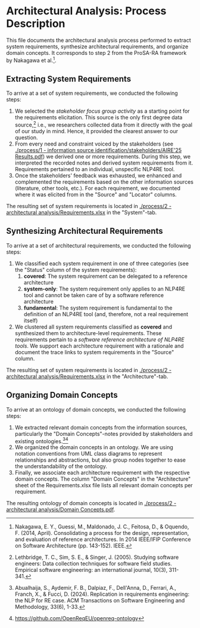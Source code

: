 # Architectural Analysis: Process Description

This file documents the architectural analysis process performed to extract system requirements, synthesize architectural requirements, and organize domain concepts.
It corresponds to step 2 from the ProSA-RA framework by Nakagawa et al.[^1].

## Extracting System Requirements

To arrive at a set of system requirements, we conducted the following steps:

1. We selected the *stakeholder focus group activity* as a starting point for the requirements elicitation. This source is the only first degree data source,[^2] i.e., we researchers collected data from it directly with the goal of our study in mind. Hence, it provided the clearest answer to our question.
2. From every need and constraint voiced by the stakeholders (see [./process/1 - information source identification/stakeholders/AIRE'25 Results.pdf](/process/1%20-%20information%20source%20identification/stakeholders/AIRE'25%20Results.pdf)) we derived one or more requirements. During this step, we interpreted the recorded notes and derived system requirements from it. Requirements pertained to an individual, unspecific NLP4RE tool.
3. Once the stakeholders' feedback was exhausted, we enhanced and complemented the requirements based on the other information sources (literature, other tools, etc.). For each requirement, we documented where it was elicited from in the "Source" and "Locator" columns.

The resulting set of system requirements is located in [./process/2 - architectural analysis/Requirements.xlsx](/process/2%20-%20architectural%20analysis/Requirements.xlsx) in the "System"-tab.

## Synthesizing Architectural Requirements

To arrive at a set of architectural requirements, we conducted the following steps:

1. We classified each system requirement in one of three categories (see the "Status" column of the system requirements):
    1. **covered**: The system requirement can be delegated to a reference architecture
    2. **system-only**: The system requirement only applies to an NLP4RE tool and cannot be taken care of by a software reference architecture
    3. **fundamental**: The system requirement is fundamental to the definition of an NLP4RE tool (and, therefore, not a real requirement itself)
2. We clustered all system requirements classified as **covered** and synthesized them to architecture-level requirements. These requirements pertain to a *software reference architecture of NLP4RE tools*. We support each architecture requirement with a rationale and document the trace links to system requirements in the "Source" column.

The resulting set of system requirements is located in [./process/2 - architectural analysis/Requirements.xlsx](/process/2%20-%20architectural%20analysis/Requirements.xlsx) in the "Architecture"-tab.

## Organizing Domain Concepts

To arrive at an ontology of domain concepts, we conducted the following steps:

1. We extracted relevant domain concepts from the information sources, particularly the "Domain Concepts"-notes provided by stakeholders and existing ontologies.[^3][^4]
2. We organized the domain concepts in an ontology. We are using notation conventions from UML class diagrams to represent relationships and abstractions, but also group nodes together to ease the understandability of the ontology.
3. Finally, we associate each architecture requirement with the respective domain concepts. The column "Domain Concepts" in the "Architecture" sheet of the Requirements.xlsx file lists all relevant domain concepts per requirement.

The resulting ontology of domain concepts is located in [./process/2 - architectural analysis/Domain Concepts.pdf](/process/2%20-%20architectural%20analysis/Domain%20Concepts.pdf).

[^1]: Nakagawa, E. Y., Guessi, M., Maldonado, J. C., Feitosa, D., & Oquendo, F. (2014, April). Consolidating a process for the design, representation, and evaluation of reference architectures. In 2014 IEEE/IFIP Conference on Software Architecture (pp. 143-152). IEEE.
[^2]: Lethbridge, T. C., Sim, S. E., & Singer, J. (2005). Studying software engineers: Data collection techniques for software field studies. Empirical software engineering: an international journal, 10(3), 311-341.
[^3]: Abualhaija, S., Aydemir, F. B., Dalpiaz, F., Dell'Anna, D., Ferrari, A., Franch, X., & Fucci, D. (2024). Replication in requirements engineering: the NLP for RE case. ACM Transactions on Software Engineering and Methodology, 33(6), 1-33.
[^4]: https://github.com/OpenReqEU/openreq-ontology